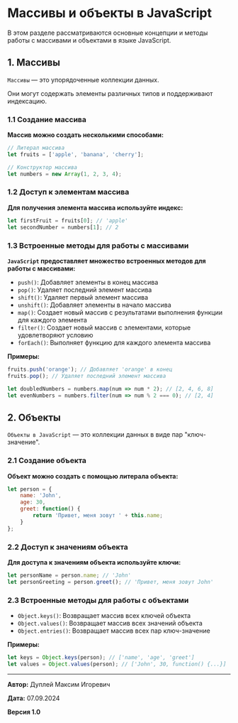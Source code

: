 # Массивы и объекты в JavaScript

В этом разделе рассматриваются основные концепции и методы работы с массивами и объектами в языке JavaScript.

## 1. Массивы

`Массивы` — это упорядоченные коллекции данных.

Они могут содержать элементы различных типов и поддерживают индексацию.

### 1.1 Создание массива

**Массив можно создать несколькими способами:**

```javascript
// Литерал массива
let fruits = ['apple', 'banana', 'cherry'];

// Конструктор массива
let numbers = new Array(1, 2, 3, 4);
```

### 1.2 Доступ к элементам массива

**Для получения элемента массива используйте индекс:**

```javascript
let firstFruit = fruits[0]; // 'apple'
let secondNumber = numbers[1]; // 2
```

### 1.3 Встроенные методы для работы с массивами

**`JavaScript` предоставляет множество встроенных методов для работы с массивами:**

- `push()`: Добавляет элементы в конец массива
- `pop()`: Удаляет последний элемент массива
- `shift()`: Удаляет первый элемент массива
- `unshift()`: Добавляет элементы в начало массива
- `map()`: Создает новый массив с результатами выполнения функции для каждого элемента
- `filter()`: Создает новый массив с элементами, которые удовлетворяют условию
- `forEach()`: Выполняет функцию для каждого элемента массива

**Примеры:**

```javascript
fruits.push('orange'); // Добавляет 'orange' в конец
fruits.pop(); // Удаляет последний элемент массива

let doubledNumbers = numbers.map(num => num * 2); // [2, 4, 6, 8]
let evenNumbers = numbers.filter(num => num % 2 === 0); // [2, 4]
```

## 2. Объекты

`Объекты в JavaScript` — это коллекции данных в виде пар "ключ-значение".

### 2.1 Создание объекта

**Объект можно создать с помощью литерала объекта:**

```javascript
let person = {
    name: 'John',
    age: 30,
    greet: function() {
        return 'Привет, меня зовут ' + this.name;
    }
};
```

### 2.2 Доступ к значениям объекта

**Для доступа к значениям объекта используйте ключи:**

```javascript
let personName = person.name; // 'John'
let personGreeting = person.greet(); // 'Привет, меня зовут John'
```

### 2.3 Встроенные методы для работы с объектами

- `Object.keys()`: Возвращает массив всех ключей объекта
- `Object.values()`: Возвращает массив всех значений объекта
- `Object.entries()`: Возвращает массив всех пар ключ-значение

**Примеры:**

```javascript
let keys = Object.keys(person); // ['name', 'age', 'greet']
let values = Object.values(person); // ['John', 30, function() {...}]
```

---

**Автор:** Дуплей Максим Игоревич

**Дата:** 07.09.2024

**Версия 1.0**
